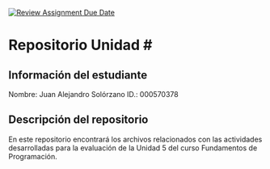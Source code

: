 [![Review Assignment Due Date](https://classroom.github.com/assets/deadline-readme-button-22041afd0340ce965d47ae6ef1cefeee28c7c493a6346c4f15d667ab976d596c.svg)](https://classroom.github.com/a/kZZVwYwF)
# Repositorio Unidad \#
## Información del estudiante
Nombre: Juan Alejandro Solórzano
ID.: 000570378
## Descripción del repositorio
En este repositorio encontrará los archivos relacionados con las actividades desarrolladas para la evaluación de la Unidad 5 del curso Fundamentos de Programación.
